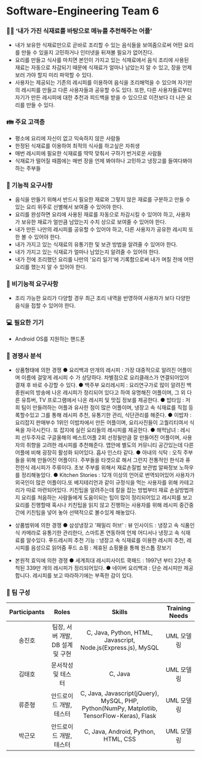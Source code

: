 # Software-Engineering Team 6

### 👨‍💻 ‘내가 가진 식재료를 바탕으로 메뉴를 추천해주는 어플’
- 내가 보유한 식재료만으로 곧바로 조리할 수 있는 음식들을 보여줌으로써 어떤 요리를 만들 수 있을지 고민하거나 인터넷을 뒤져볼 필요가 없어진다.
- 요리를 만들고 식사를 마치면 본인이 가지고 있는 식재료에서 음식 조리에 사용된 재료는 자동으로 차감되기 때문에 식재료가 얼마나 남았는지 알 수 있고, 장을 언제 보러 가야 할지 미리 파악할 수 있다.
- 사용자는 제공되는 기존의 레시피를 이용하여 음식을 조리해먹을 수 있으며 자기만의 레시피를 만들고 다른 사용자들과 공유할 수도 있다.
또한, 다른 사용자들로부터 자기가 만든 레시피에 대한 추천과 피드백을 받을 수 있으므로 이전보다 더 나은 요리를 만들 수 있다.


### 👪 주요 고객층
- 평소에 요리에 자신이 없고 익숙하지 않은 사람들
- 한정된 식재료를 이용하여 최적의 식사를 하고싶은 자취생
- 매번 레시피에 필요한 식재료를 딱딱 맞춰서 구하기 번거로운 사람들
- 식재료가 떨어질 때쯤에는 매번 장을 언제 봐야하나 고민하고 냉장고를 들여다봐야 하는 주부들

### 🎯 기능적 요구사항
- 음식을 만들기 위해서 반드시 필요한 재료와 그렇지 않은 재료를 구분하고 만들 수 있는 요리 위주로 선별해서 보여줄 수 있어야 한다.
- 요리를 완성하면 요리에 사용된 재료를 자동으로 차감시킬 수 있어야 하고, 사용자가 보유한 재료가 얼만큼 남았는지 수치 상으로 보여줄 수 있어야 한다.
- 내가 만든 나만의 레시피를 공유할 수 있어야 하고, 다른 사용자가 공유한 레시피 또한 볼 수 있어야 한다.
- 내가 가지고 있는 식재료의 유통기한 및 보관 방법을 알려줄 수 있어야 한다.
- 내가 가지고 있는 식재료가 얼마나 남았는지 알려줄 수 있어야 한다.
- 내가 전에 조리했던 요리를 나만의 '요리 일기'에 기록함으로써 내가 며칠 전에 어떤 요리를 했는지 알 수 있어야 한다.

### 🏹 비기능적 요구사항
- 조리 가능한 요리가 다양할 경우 최근 조리 내역을 반영하여 사용자가 보다 다양한 음식을 접할 수 있어야 한다.

### 💻 필요한 기기
- Android OS를 지원하는 핸드폰

### 🏢 경쟁사 분석
- 상품형태에 의한 경쟁
 ● 요리백과 만개의 레시피 : 가장 대중적으로 알려진 어플이며 이름에 걸맞게 레시피 수 가 상당하다. 차별점으로 요리클래스가 연결되어있어 결재 후 바로 수강할 수 있다.
 ● 백주부 요리레시피 : 요리연구가로 많이 알려진 백종원씨의 방송에 나온 레시피가 정리되어 있다고 하여 유명해진 어플이며, 그 외 다른 유튜버, TV 프로그램에서 나온 
                        레시피 및 맛집 정보를 제공한다.
 ● 밥타임 : 저희 팀이 만들려하는 어플과 유사한 점이 많은 어플이며, 냉장고 속 식재료를 직접 등록할수있고 그를 통해 레시피 추천, 유통기한 관리, 식단관리를 해준다.
 ● 이밥차 : 요리잡지 판매부수 1위인 이밥차에서 만든 어플이며, 요리사진들이 고퀄리티여서 식욕을 자극시킨다. 또 잡지에 실린 요리들의 레시피를 제공한다.
 ● 해먹남녀 : 레시피 선두주자로 구글올해의 베스트어플 2회 선정될만큼 잘 만들어진 어플이며, 사용자의 취향을 고려한 레시피를 추천해준다. 
               앱안에 별도의 커뮤니티 공간있는데 다른 어플에 비해 굉장히 활성화 되어있다. 흡사 인스타 같다.
 ● 아내의 식탁 : 오직 주부들을 위해 만들어진 어플이다. 주부들을 타겟으로 해서 그런지 전통적인 한식과 퓨전한식 레시피가 주류이다. 
                  초보 주부를 위해서 재료손질법 보관법 알짜정보 노하우 를 정리해놓았다. 
 ● Kitchen Stories : 12개 이상의 언어로 번역되어있어 사용자가 외국인이 많은 어플이다.또 베지테리언과 같이 규정식을 먹는 사용자를 위해 카테고리가 따로 마련되어있다.
                      키친팁을 알려주는데 칼을 잡는 방법부터 재료 손실방법까지 요리를 처음하는 사람들에게 도움이되는 팁이 많이 정리되어있고 레시피를 보고 
                      요리를 진행할때 혹시나 키친팁을 읽지 않고 진행하는 사용자를 위해 레시피 중간중간에 키친팁을 넣어 놓아 선택적으로 볼수있게 해놓았다.

- 상품범위에 의한 경쟁
 ● 삼성냉장고 '패밀리 허브' : 뷰 인사이드 : 냉장고 속 식품인식 카메라로 유통기한 관리한다, 스마트폰 연동하여 언제 어디서나 냉장고 속 식재료를 알수있다. 
                               푸드레시피 추천 기능 : 냉장고 속 식재료를 이용한 레시피 추천, 레시피를 음성으로 읽어줌 
                               푸드 쇼핑 : 제휴된 쇼핑몰을 통해 원스톱 장보기

- 본원적 효익에 의한 경쟁
 ● 세계최대 레시피사이트 쿡패드 : 1997년 부터 23년 축척된 339만 개의 레시피가 정리되어있다. 
 ● 네이버 요리백과 : 단순 레시피만 제공합니다. 레시피를 보고 따라하기에는 부족한 감이 있다. 

### 🤝 팀 구성
| Participants | Roles | Skills | Training Needs |
|:------------:|:-----:|:------:|:--------------:|
| 송진호 | 팀장, 서버 개발, DB 설계 및 구현 | C, Java, Python, HTML, Javascript, Node.js(Express.js), MySQL | UML 모델링 |
| 김태호 | 문서작성 및 테스터 | C, Java | UML 모델링 |
| 류준형 | 안드로이드 개발, 테스터 | C, Java, Javascript(jQuery), MySQL, PHP, Python(NumPy, Matplotlib, TensorFlow-Keras), Flask | UML 모델링 |
| 박근모 | 안드로이드 개발, 테스터| C, Java, Android, Python, HTML, CSS | UML 모델링 |

